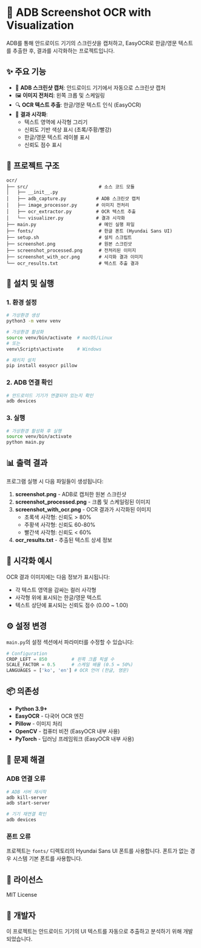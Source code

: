 # 📱 ADB Screenshot OCR with Visualization

ADB를 통해 안드로이드 기기의 스크린샷을 캡처하고, EasyOCR로 한글/영문 텍스트를 추출한 후, 결과를 시각화하는 프로젝트입니다.

## ✨ 주요 기능

- 📱 **ADB 스크린샷 캡처**: 안드로이드 기기에서 자동으로 스크린샷 캡처
- 🖼️ **이미지 전처리**: 왼쪽 크롭 및 스케일링
- 🔍 **OCR 텍스트 추출**: 한글/영문 텍스트 인식 (EasyOCR)
- 🎨 **결과 시각화**:
  - 텍스트 영역에 사각형 그리기
  - 신뢰도 기반 색상 표시 (초록/주황/빨강)
  - 한글/영문 텍스트 레이블 표시
  - 신뢰도 점수 표시

## 📁 프로젝트 구조

```
ocr/
├── src/                          # 소스 코드 모듈
│   ├── __init__.py
│   ├── adb_capture.py           # ADB 스크린샷 캡처
│   ├── image_processor.py       # 이미지 전처리
│   ├── ocr_extractor.py         # OCR 텍스트 추출
│   └── visualizer.py            # 결과 시각화
├── main.py                       # 메인 실행 파일
├── fonts/                        # 한글 폰트 (Hyundai Sans UI)
├── setup.sh                      # 설치 스크립트
├── screenshot.png                # 원본 스크린샷
├── screenshot_processed.png      # 전처리된 이미지
├── screenshot_with_ocr.png       # 시각화 결과 이미지
└── ocr_results.txt               # 텍스트 추출 결과
```

## 🚀 설치 및 실행

### 1. 환경 설정

```bash
# 가상환경 생성
python3 -m venv venv

# 가상환경 활성화
source venv/bin/activate  # macOS/Linux
# 또는
venv\Scripts\activate     # Windows

# 패키지 설치
pip install easyocr pillow
```

### 2. ADB 연결 확인

```bash
# 안드로이드 기기가 연결되어 있는지 확인
adb devices
```

### 3. 실행

```bash
# 가상환경 활성화 후 실행
source venv/bin/activate
python main.py
```

## 📊 출력 결과

프로그램 실행 시 다음 파일들이 생성됩니다:

1. **screenshot.png** - ADB로 캡처한 원본 스크린샷
2. **screenshot_processed.png** - 크롭 및 스케일링된 이미지
3. **screenshot_with_ocr.png** - OCR 결과가 시각화된 이미지
   - 초록색 사각형: 신뢰도 > 80%
   - 주황색 사각형: 신뢰도 60-80%
   - 빨간색 사각형: 신뢰도 < 60%
4. **ocr_results.txt** - 추출된 텍스트 상세 정보

## 🎨 시각화 예시

OCR 결과 이미지에는 다음 정보가 표시됩니다:
- 각 텍스트 영역을 감싸는 컬러 사각형
- 사각형 위에 표시되는 한글/영문 텍스트
- 텍스트 상단에 표시되는 신뢰도 점수 (0.00 ~ 1.00)

## ⚙️ 설정 변경

`main.py`의 설정 섹션에서 파라미터를 수정할 수 있습니다:

```python
# Configuration
CROP_LEFT = 850         # 왼쪽 크롭 픽셀 수
SCALE_FACTOR = 0.5      # 스케일 배율 (0.5 = 50%)
LANGUAGES = ['ko', 'en'] # OCR 언어 (한글, 영문)
```

## 📦 의존성

- **Python 3.9+**
- **EasyOCR** - 다국어 OCR 엔진
- **Pillow** - 이미지 처리
- **OpenCV** - 컴퓨터 비전 (EasyOCR 내부 사용)
- **PyTorch** - 딥러닝 프레임워크 (EasyOCR 내부 사용)

## 🔧 문제 해결

### ADB 연결 오류
```bash
# ADB 서버 재시작
adb kill-server
adb start-server

# 기기 재연결 확인
adb devices
```

### 폰트 오류
프로젝트는 `fonts/` 디렉토리의 Hyundai Sans UI 폰트를 사용합니다. 폰트가 없는 경우 시스템 기본 폰트를 사용합니다.

## 📝 라이선스

MIT License

## 🙋 개발자

이 프로젝트는 안드로이드 기기의 UI 텍스트를 자동으로 추출하고 분석하기 위해 개발되었습니다.
